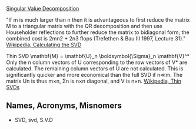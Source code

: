 [Singular Value Decomposition](https://en.wikipedia.org/wiki/Singular_value_decomposition)

"If m is much larger than n then it is advantageous to first reduce the matrix M to a triangular matrix with the QR decomposition and then use Householder reflections to further reduce the matrix to bidiagonal form; the combined cost is 2mn2 + 2n3 flops (Trefethen & Bau III 1997, Lecture 31)." [Wikipedia, Calculating the SVD](https://en.wikipedia.org/wiki/Singular_value_decomposition#Calculating_the_SVD)

Thin SVD
\mathbf{M} = \mathbf{U}_n \boldsymbol{\Sigma}_n \mathbf{V}^*
Only the n column vectors of U corresponding to the row vectors of V* are calculated. The remaining column vectors of U are not calculated. This is significantly quicker and more economical than the full SVD if n≪m. The matrix Un is thus m×n, Σn is n×n diagonal, and V is n×n. [Wikipedia, Thin SVDs](https://en.wikipedia.org/wiki/Singular_value_decomposition#Reduced_SVDs)


## Names, Acronyms, Misnomers
* SVD, svd, S.V.D